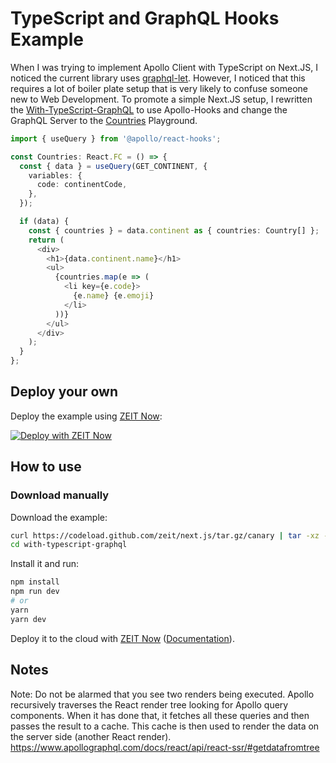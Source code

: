 # TypeScript and GraphQL Hooks Example

When I was trying to implement Apollo Client with TypeScript on Next.JS, I noticed the current library uses [graphql-let](https://github.com/piglovesyou/graphql-let#readme). However, I noticed that this requires a lot of boiler plate setup that is very likely to confuse someone new to Web Development. To promote a simple Next.JS setup, I rewritten the [With-TypeScript-GraphQL](https://github.com/zeit/next.js/tree/canary/examples/with-typescript-graphql) to use Apollo-Hooks and change the GraphQL Server to the [Countries](https://countries.trevorblades.com/) Playground.

```typescript jsx
import { useQuery } from '@apollo/react-hooks';

const Countries: React.FC = () => {
  const { data } = useQuery(GET_CONTINENT, {
    variables: {
      code: continentCode,
    },
  });

  if (data) {
    const { countries } = data.continent as { countries: Country[] };
    return (
      <div>
        <h1>{data.continent.name}</h1>
        <ul>
          {countries.map(e => (
            <li key={e.code}>
              {e.name} {e.emoji}
            </li>
          ))}
        </ul>
      </div>
    );
  }
};
```

## Deploy your own

Deploy the example using [ZEIT Now](https://zeit.co/now):

[![Deploy with ZEIT Now](https://zeit.co/button)](https://zeit.co/new/project?template=https://github.com/zeit/next.js/tree/canary/examples/with-typescript-graphql)

## How to use

### Download manually

Download the example:

```bash
curl https://codeload.github.com/zeit/next.js/tar.gz/canary | tar -xz --strip=2 next.js-canary/examples/with-typescript-graphql
cd with-typescript-graphql
```

Install it and run:

```bash
npm install
npm run dev
# or
yarn
yarn dev
```

Deploy it to the cloud with [ZEIT Now](https://zeit.co/new?filter=next.js&utm_source=github&utm_medium=readme&utm_campaign=next-example) ([Documentation](https://nextjs.org/docs/deployment)).

## Notes

Note: Do not be alarmed that you see two renders being executed. Apollo recursively traverses the React render tree looking for Apollo query components. When it has done that, it fetches all these queries and then passes the result to a cache. This cache is then used to render the data on the server side (another React render).
https://www.apollographql.com/docs/react/api/react-ssr/#getdatafromtree
